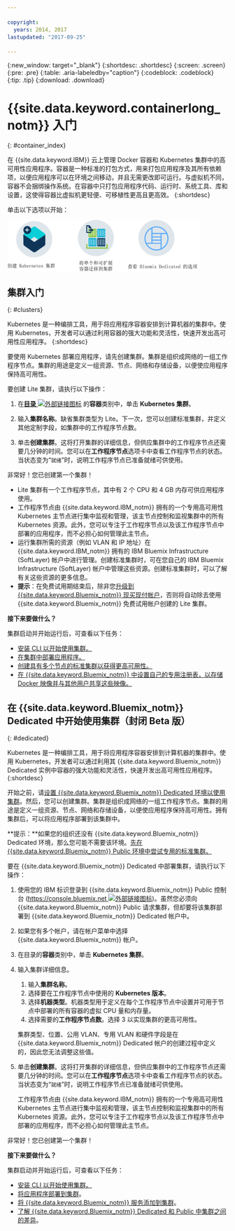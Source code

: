 ```yaml
---

copyright:
  years: 2014, 2017
lastupdated: "2017-09-25"

---
```


{:new_window: target="_blank"}
{:shortdesc: .shortdesc}
{:screen: .screen}
{:pre: .pre}
{:table: .aria-labeledby="caption"}
{:codeblock: .codeblock}
{:tip: .tip}
{:download: .download}


# {{site.data.keyword.containerlong_notm}} 入门
{: #container_index}

在 {{site.data.keyword.IBM}} 云上管理 Docker 容器和 Kubernetes 集群中的高可用性应用程序。容器是一种标准的打包方式，用来打包应用程序及其所有依赖项，以便应用程序可以在环境之间移动，并且无需更改即可运行。与虚拟机不同，容器不会捆绑操作系统。在容器中只打包应用程序代码、运行时、系统工具、库和设置，这使得容器比虚拟机更轻便、可移植性更高且更高效。
{:shortdesc}

单击以下选项以开始：

<img usemap="#home_map" border="0" class="image" id="image_ztx_crb_f1b" src="images/cs_public_dedicated_options.png" width="440" alt="使用 {{site.data.keyword.Bluemix_notm}} Public，可以创建 Kubernetes 集群或将单个和可扩展容器组迁移至集群。使用 {{site.data.keyword.Bluemix_notm}} Dedicated，单击此图标可以查看选项。" style="width:440px;" />
<map name="home_map" id="home_map">
<area href="#clusters" alt="在 {{site.data.keyword.Bluemix_notm}} 中开始使用 Kubernetes 集群" title="在 {{site.data.keyword.Bluemix_notm}} 中开始使用 Kubernetes 集群" shape="rect" coords="-7, -8, 108, 211" />
<area href="cs_classic.html#cs_classic" alt="在 {{site.data.keyword.containershort_notm}} 中运行单个和可扩展容器" title="在 {{site.data.keyword.containershort_notm}} 中运行单个和可扩展容器" shape="rect" coords="155, -1, 289, 210" />
<area href="cs_ov.html#dedicated_environment" alt="{{site.data.keyword.Bluemix_notm}} Dedicated 云环境" title="{{site.data.keyword.Bluemix_notm}} 云环境" shape="rect" coords="326, -10, 448, 218" />
</map>


## 集群入门
{: #clusters}

Kubernetes 是一种编排工具，用于将应用程序容器安排到计算机器的集群中。使用 Kubernetes，开发者可以通过利用容器的强大功能和灵活性，快速开发出高可用性应用程序。
{:shortdesc}

要使用 Kubernetes 部署应用程序，请先创建集群。集群是组织成网络的一组工作程序节点。集群的用途是定义一组资源、节点、网络和存储设备，以便使应用程序保持高可用性。

要创建 Lite 集群，请执行以下操作：

1.  在[**目录** ![外部链接图标](../icons/launch-glyph.svg "外部链接图标")](https://console.bluemix.net/catalog/?category=containers) 的**容器**类别中，单击 **Kubernetes 集群**。

2.  输入**集群名称**。缺省集群类型为 Lite。下一次，您可以创建标准集群，并定义其他定制字段，如集群中的工作程序节点数。

3.  单击**创建集群**。这将打开集群的详细信息，但供应集群中的工作程序节点还需要几分钟的时间。您可以在**工作程序节点**选项卡中查看工作程序节点的状态。当状态变为“`就绪`”时，说明工作程序节点已准备就绪可供使用。

非常好！您已创建第一个集群！

*   Lite 集群有一个工作程序节点，其中有 2 个 CPU 和 4 GB 内存可供应用程序使用。
*   工作程序节点由 {{site.data.keyword.IBM_notm}} 拥有的一个专用高可用性 Kubernetes 主节点进行集中监视和管理，该主节点控制和监视集群中的所有 Kubernetes 资源。此外，您可以专注于工作程序节点以及该工作程序节点中部署的应用程序，而不必担心如何管理此主节点。
*   运行集群所需的资源（例如 VLAN 和 IP 地址）在 {{site.data.keyword.IBM_notm}} 拥有的 IBM Bluemix Infrastructure (SoftLayer) 帐户中进行管理。创建标准集群时，可在您自己的 IBM Bluemix Infrastructure (SoftLayer) 帐户中管理这些资源。创建标准集群时，可以了解有关这些资源的更多信息。
*   **提示**：在免费试用期结束后，除非您[升级到 {{site.data.keyword.Bluemix_notm}} 现买现付帐户](/docs/pricing/billable.html#upgradetopayg)，否则将自动除去使用 {{site.data.keyword.Bluemix_notm}} 免费试用帐户创建的 Lite 集群。


**接下来要做什么？**

集群启动并开始运行后，可查看以下任务：

* [安装 CLI 以开始使用集群。](cs_cli_install.html#cs_cli_install)
* [在集群中部署应用程序。](cs_apps.html#cs_apps_cli)
* [创建具有多个节点的标准集群以获得更高可用性。](cs_cluster.html#cs_cluster_ui)
* [在 {{site.data.keyword.Bluemix_notm}} 中设置自己的专用注册表，以存储 Docker 映像并与其他用户共享这些映像。](/docs/services/Registry/index.html)


## 在 {{site.data.keyword.Bluemix_notm}} Dedicated 中开始使用集群（封闭 Beta 版）
{: #dedicated}

Kubernetes 是一种编排工具，用于将应用程序容器安排到计算机器的集群中。使用 Kubernetes，开发者可以通过利用其 {{site.data.keyword.Bluemix_notm}} Dedicated 实例中容器的强大功能和灵活性，快速开发出高可用性应用程序。
{:shortdesc}

开始之前，请[设置 {{site.data.keyword.Bluemix_notm}} Dedicated 环境以使用集群](cs_ov.html#setup_dedicated)。然后，您可以创建集群。集群是组织成网络的一组工作程序节点。集群的用途是定义一组资源、节点、网络和存储设备，以便使应用程序保持高可用性。拥有集群后，可以将应用程序部署到该集群中。

**提示：**如果您的组织还没有 {{site.data.keyword.Bluemix_notm}} Dedicated 环境，那么您可能不需要该环境。[先在 {{site.data.keyword.Bluemix_notm}} Public 环境中尝试专用的标准集群。](cs_cluster.html#cs_cluster_ui)

要在 {{site.data.keyword.Bluemix_notm}} Dedicated 中部署集群，请执行以下操作：

1.  使用您的 IBM 标识登录到 {{site.data.keyword.Bluemix_notm}} Public 控制台 ([https://console.bluemix.net ![外部链接图标](../icons/launch-glyph.svg "外部链接图标")](https://console.bluemix.net/catalog/?category=containers))。虽然您必须向 {{site.data.keyword.Bluemix_notm}} Public 请求集群，但却要将该集群部署到 {{site.data.keyword.Bluemix_notm}} Dedicated 帐户中。
2.  如果您有多个帐户，请在帐户菜单中选择 {{site.data.keyword.Bluemix_notm}} 帐户。
3.  在目录的**容器**类别中，单击 **Kubernetes 集群**。
4.  输入集群详细信息。
    1.  输入**集群名称**。
    2.  选择要在工作程序节点中使用的 **Kubernetes 版本**。 
    3.  选择**机器类型**。机器类型用于定义在每个工作程序节点中设置并可用于节点中部署的所有容器的虚拟 CPU 量和内存量。
    4.  选择需要的**工作程序节点数**。选择 3 以实现集群的更高可用性。

    集群类型、位置、公用 VLAN、专用 VLAN 和硬件字段是在 {{site.data.keyword.Bluemix_notm}} Dedicated 帐户的创建过程中定义的，因此您无法调整这些值。
5.  单击**创建集群**。这将打开集群的详细信息，但供应集群中的工作程序节点还需要几分钟的时间。您可以在**工作程序节点**选项卡中查看工作程序节点的状态。当状态变为“`就绪`”时，说明工作程序节点已准备就绪可供使用。

    工作程序节点由 {{site.data.keyword.IBM_notm}} 拥有的一个专用高可用性 Kubernetes 主节点进行集中监视和管理，该主节点控制和监视集群中的所有 Kubernetes 资源。此外，您可以专注于工作程序节点以及该工作程序节点中部署的应用程序，而不必担心如何管理此主节点。

非常好！您已创建第一个集群！


**接下来要做什么？**

集群启动并开始运行后，可查看以下任务：

* [安装 CLI 以开始使用集群。](cs_cli_install.html#cs_cli_install)
* [将应用程序部署到集群](cs_apps.html#cs_apps_cli)。
* [将 {{site.data.keyword.Bluemix_notm}} 服务添加到集群](cs_cluster.html#binding_dedicated)。
* [了解 {{site.data.keyword.Bluemix_notm}} Dedicated 和 Public 中集群之间的差异](cs_ov.html#env_differences)。
